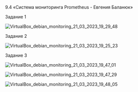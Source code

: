 9.4 «Система мониторинга Prometheus - Евгения Баланюк»

Задание 1

![VirtualBox_debian_monitoring_21_03_2023_19_29_48](https://user-images.githubusercontent.com/62482983/226685053-810ceadd-3972-4d73-a1eb-6177942bd678.png)

Задание 2

![VirtualBox_debian_monitoring_21_03_2023_19_25_23](https://user-images.githubusercontent.com/62482983/226685028-54e4a523-e322-4123-bd3a-e157742469a7.png)

Задание 3

![VirtualBox_debian_monitoring_21_03_2023_19_47_01](https://user-images.githubusercontent.com/62482983/226685225-aac63ee0-948c-43f4-8613-519462a3976d.png)

![VirtualBox_debian_monitoring_21_03_2023_19_47_29](https://user-images.githubusercontent.com/62482983/226685260-6ee21e43-fc96-4fd7-9ae7-85d70c991fe8.png)

![VirtualBox_debian_monitoring_21_03_2023_19_48_05](https://user-images.githubusercontent.com/62482983/226685287-0ba6dce8-cfc8-4526-aaf6-d54bc63c91e5.png)
